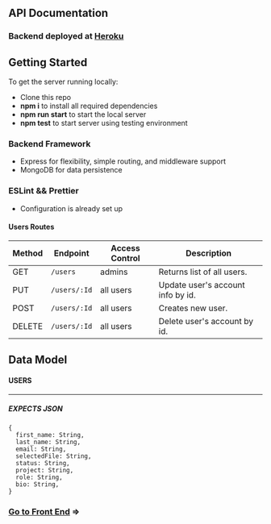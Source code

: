 ##  API Documentation

### Backend deployed at [Heroku](https://luci-project.herokuapp.com/) <br>


## Getting Started

To get the server running locally:

- Clone this repo
- **npm i** to install all required dependencies
- **npm run start** to start the local server
- **npm test** to start server using testing environment

### Backend Framework

- Express for flexibility, simple routing, and middleware support
- MongoDB for data persistence

### ESLint && Prettier
- Configuration is already set up

#### Users Routes

| Method | Endpoint                    | Access Control | Description                           |
| ------ | --------------------------- | -------------- | ------------------------------------- |
| GET    | `/users`                    | admins         | Returns list of all users.            |
| PUT    | `/users/:Id`                | all users      | Update user's account info by id.     |
| POST   | `/users/:Id`                | all users      | Creates new user.                     |
| DELETE | `/users/:Id`                | all users      | Delete user's account by id.          |

## Data Model

#### USERS

---

##### EXPECTS JSON

```
{
  first_name: String,
  last_name: String,
  email: String,
  selectedFile: String,
  status: String,
  project: String,
  role: String,
  bio: String,
}

```

### [Go to Front End](https://github.com/LUCI-Task/client) =>
